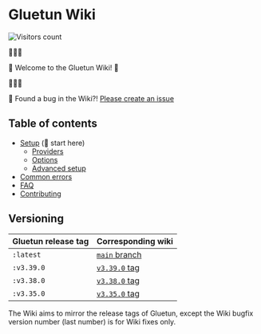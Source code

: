 # Gluetun Wiki

![Visitors count](https://visitor-badge.laobi.icu/badge?page_id=gluetun.wiki)

👋👋👋

🎊 Welcome to the Gluetun Wiki! 🎊

👋👋👋

🐛 Found a bug in the Wiki?! [Please create an issue](https://github.com/qdm12/gluetun-wiki/issues/new)

## Table of contents

- [Setup](setup/readme.md#setup) (👋 start here)
  - [Providers](setup/providers/)
  - [Options](setup/options/)
  - [Advanced setup](setup/advanced/)
- [Common errors](errors/)
- [FAQ](faq/)
- [Contributing](contributing/readme.md#contributing)

## Versioning

| Gluetun release tag | Corresponding wiki |
| --- | --- |
| `:latest` | [`main` branch](https://github.com/qdm12/gluetun-wiki) |
| `:v3.39.0` | [`v3.39.0` tag](https://github.com/qdm12/gluetun-wiki/tree/v3.39.0) |
| `:v3.38.0` | [`v3.38.0` tag](https://github.com/qdm12/gluetun-wiki/tree/v3.38.0) |
| `:v3.35.0` | [`v3.35.0` tag](https://github.com/qdm12/gluetun-wiki/tree/v3.35.0) |

The Wiki aims to mirror the release tags of Gluetun, except the Wiki bugfix version number (last number) is for Wiki fixes only.
